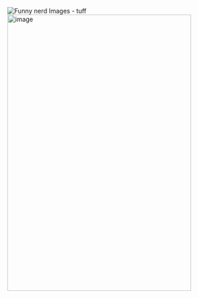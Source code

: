 <img src="https://img.freepik.com/free-photo/funny-nerdy-man-wearing-big-glasses_329181-1841.jpg" alt="Funny nerd Images - tuff
"/><img width="417" height="626" alt="image" src="https://github.com/user-attachments/assets/c6f8da7e-1ee4-42d1-bf38-ced55fbf9430" />
